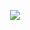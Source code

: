 <p align="center">
  <a href="https://skillicons.dev">
    <img src="https://skillicons.dev/icons?i=bash,linux,mint,latex,python,ruby,npm,opencv,postgres,js,pytorch,rails,sklearn" />
  </a>
</p>
